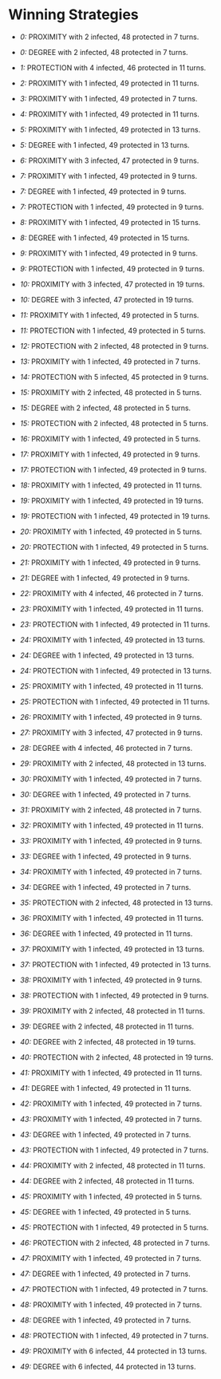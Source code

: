 # Winning Strategies

* _0:_ PROXIMITY with 2 infected, 48 protected in 7 turns.


* _0:_ DEGREE with 2 infected, 48 protected in 7 turns.


* _1:_ PROTECTION with 4 infected, 46 protected in 11 turns.


* _2:_ PROXIMITY with 1 infected, 49 protected in 11 turns.


* _3:_ PROXIMITY with 1 infected, 49 protected in 7 turns.


* _4:_ PROXIMITY with 1 infected, 49 protected in 11 turns.


* _5:_ PROXIMITY with 1 infected, 49 protected in 13 turns.


* _5:_ DEGREE with 1 infected, 49 protected in 13 turns.


* _6:_ PROXIMITY with 3 infected, 47 protected in 9 turns.


* _7:_ PROXIMITY with 1 infected, 49 protected in 9 turns.


* _7:_ DEGREE with 1 infected, 49 protected in 9 turns.


* _7:_ PROTECTION with 1 infected, 49 protected in 9 turns.


* _8:_ PROXIMITY with 1 infected, 49 protected in 15 turns.


* _8:_ DEGREE with 1 infected, 49 protected in 15 turns.


* _9:_ PROXIMITY with 1 infected, 49 protected in 9 turns.


* _9:_ PROTECTION with 1 infected, 49 protected in 9 turns.


* _10:_ PROXIMITY with 3 infected, 47 protected in 19 turns.


* _10:_ DEGREE with 3 infected, 47 protected in 19 turns.


* _11:_ PROXIMITY with 1 infected, 49 protected in 5 turns.


* _11:_ PROTECTION with 1 infected, 49 protected in 5 turns.


* _12:_ PROTECTION with 2 infected, 48 protected in 9 turns.


* _13:_ PROXIMITY with 1 infected, 49 protected in 7 turns.


* _14:_ PROTECTION with 5 infected, 45 protected in 9 turns.


* _15:_ PROXIMITY with 2 infected, 48 protected in 5 turns.


* _15:_ DEGREE with 2 infected, 48 protected in 5 turns.


* _15:_ PROTECTION with 2 infected, 48 protected in 5 turns.


* _16:_ PROXIMITY with 1 infected, 49 protected in 5 turns.


* _17:_ PROXIMITY with 1 infected, 49 protected in 9 turns.


* _17:_ PROTECTION with 1 infected, 49 protected in 9 turns.


* _18:_ PROXIMITY with 1 infected, 49 protected in 11 turns.


* _19:_ PROXIMITY with 1 infected, 49 protected in 19 turns.


* _19:_ PROTECTION with 1 infected, 49 protected in 19 turns.


* _20:_ PROXIMITY with 1 infected, 49 protected in 5 turns.


* _20:_ PROTECTION with 1 infected, 49 protected in 5 turns.


* _21:_ PROXIMITY with 1 infected, 49 protected in 9 turns.


* _21:_ DEGREE with 1 infected, 49 protected in 9 turns.


* _22:_ PROXIMITY with 4 infected, 46 protected in 7 turns.


* _23:_ PROXIMITY with 1 infected, 49 protected in 11 turns.


* _23:_ PROTECTION with 1 infected, 49 protected in 11 turns.


* _24:_ PROXIMITY with 1 infected, 49 protected in 13 turns.


* _24:_ DEGREE with 1 infected, 49 protected in 13 turns.


* _24:_ PROTECTION with 1 infected, 49 protected in 13 turns.


* _25:_ PROXIMITY with 1 infected, 49 protected in 11 turns.


* _25:_ PROTECTION with 1 infected, 49 protected in 11 turns.


* _26:_ PROXIMITY with 1 infected, 49 protected in 9 turns.


* _27:_ PROXIMITY with 3 infected, 47 protected in 9 turns.


* _28:_ DEGREE with 4 infected, 46 protected in 7 turns.


* _29:_ PROXIMITY with 2 infected, 48 protected in 13 turns.


* _30:_ PROXIMITY with 1 infected, 49 protected in 7 turns.


* _30:_ DEGREE with 1 infected, 49 protected in 7 turns.


* _31:_ PROXIMITY with 2 infected, 48 protected in 7 turns.


* _32:_ PROXIMITY with 1 infected, 49 protected in 11 turns.


* _33:_ PROXIMITY with 1 infected, 49 protected in 9 turns.


* _33:_ DEGREE with 1 infected, 49 protected in 9 turns.


* _34:_ PROXIMITY with 1 infected, 49 protected in 7 turns.


* _34:_ DEGREE with 1 infected, 49 protected in 7 turns.


* _35:_ PROTECTION with 2 infected, 48 protected in 13 turns.


* _36:_ PROXIMITY with 1 infected, 49 protected in 11 turns.


* _36:_ DEGREE with 1 infected, 49 protected in 11 turns.


* _37:_ PROXIMITY with 1 infected, 49 protected in 13 turns.


* _37:_ PROTECTION with 1 infected, 49 protected in 13 turns.


* _38:_ PROXIMITY with 1 infected, 49 protected in 9 turns.


* _38:_ PROTECTION with 1 infected, 49 protected in 9 turns.


* _39:_ PROXIMITY with 2 infected, 48 protected in 11 turns.


* _39:_ DEGREE with 2 infected, 48 protected in 11 turns.


* _40:_ DEGREE with 2 infected, 48 protected in 19 turns.


* _40:_ PROTECTION with 2 infected, 48 protected in 19 turns.


* _41:_ PROXIMITY with 1 infected, 49 protected in 11 turns.


* _41:_ DEGREE with 1 infected, 49 protected in 11 turns.


* _42:_ PROXIMITY with 1 infected, 49 protected in 7 turns.


* _43:_ PROXIMITY with 1 infected, 49 protected in 7 turns.


* _43:_ DEGREE with 1 infected, 49 protected in 7 turns.


* _43:_ PROTECTION with 1 infected, 49 protected in 7 turns.


* _44:_ PROXIMITY with 2 infected, 48 protected in 11 turns.


* _44:_ DEGREE with 2 infected, 48 protected in 11 turns.


* _45:_ PROXIMITY with 1 infected, 49 protected in 5 turns.


* _45:_ DEGREE with 1 infected, 49 protected in 5 turns.


* _45:_ PROTECTION with 1 infected, 49 protected in 5 turns.


* _46:_ PROTECTION with 2 infected, 48 protected in 7 turns.


* _47:_ PROXIMITY with 1 infected, 49 protected in 7 turns.


* _47:_ DEGREE with 1 infected, 49 protected in 7 turns.


* _47:_ PROTECTION with 1 infected, 49 protected in 7 turns.


* _48:_ PROXIMITY with 1 infected, 49 protected in 7 turns.


* _48:_ DEGREE with 1 infected, 49 protected in 7 turns.


* _48:_ PROTECTION with 1 infected, 49 protected in 7 turns.


* _49:_ PROXIMITY with 6 infected, 44 protected in 13 turns.


* _49:_ DEGREE with 6 infected, 44 protected in 13 turns.


